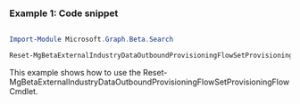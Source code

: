 ### Example 1: Code snippet

```powershell

Import-Module Microsoft.Graph.Beta.Search

Reset-MgBetaExternalIndustryDataOutboundProvisioningFlowSetProvisioningFlow -OutboundProvisioningFlowSetId $outboundProvisioningFlowSetId -ProvisioningFlowId $provisioningFlowId

```
This example shows how to use the Reset-MgBetaExternalIndustryDataOutboundProvisioningFlowSetProvisioningFlow Cmdlet.

